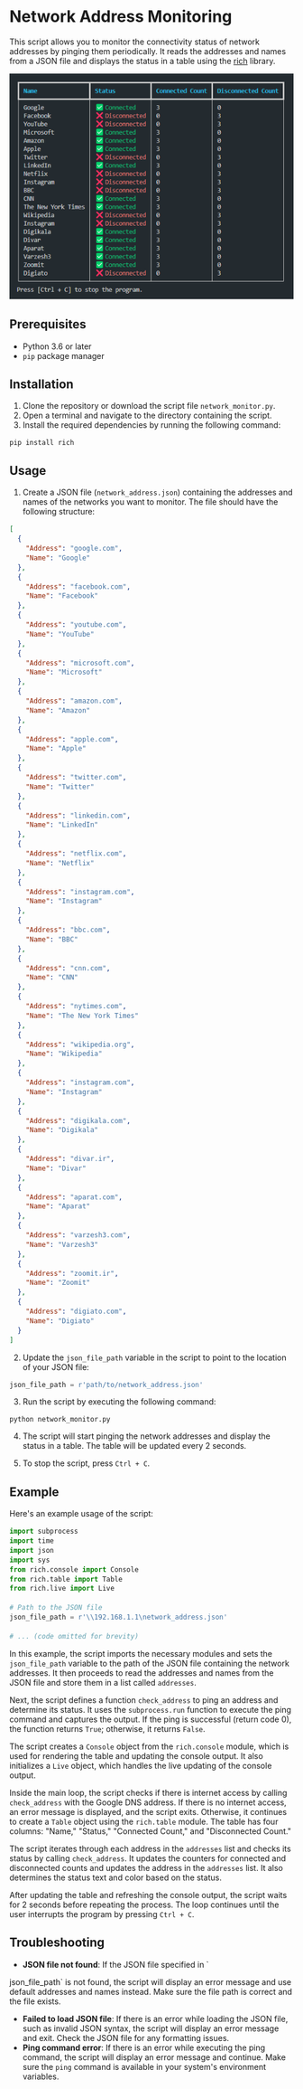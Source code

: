 # Network Address Monitoring

This script allows you to monitor the connectivity status of network addresses by pinging them periodically. It reads the addresses and names from a JSON file and displays the status in a table using the [rich](https://rich.readthedocs.io/) library.

![Network Monitoring Script](https://raw.githubusercontent.com/saeed205/Network-Monitoring-Script/main/Network-Monitoring-Script.png)

## Prerequisites

- Python 3.6 or later
- `pip` package manager

## Installation

1. Clone the repository or download the script file `network_monitor.py`.
2. Open a terminal and navigate to the directory containing the script.
3. Install the required dependencies by running the following command:

```shell
pip install rich
```

## Usage

1. Create a JSON file (`network_address.json`) containing the addresses and names of the networks you want to monitor. The file should have the following structure:

```json
[
  {
    "Address": "google.com",
    "Name": "Google"
  },
  {
    "Address": "facebook.com",
    "Name": "Facebook"
  },
  {
    "Address": "youtube.com",
    "Name": "YouTube"
  },
  {
    "Address": "microsoft.com",
    "Name": "Microsoft"
  },
  {
    "Address": "amazon.com",
    "Name": "Amazon"
  },
  {
    "Address": "apple.com",
    "Name": "Apple"
  },
  {
    "Address": "twitter.com",
    "Name": "Twitter"
  },
  {
    "Address": "linkedin.com",
    "Name": "LinkedIn"
  },
  {
    "Address": "netflix.com",
    "Name": "Netflix"
  },
  {
    "Address": "instagram.com",
    "Name": "Instagram"
  },
  {
    "Address": "bbc.com",
    "Name": "BBC"
  },
  {
    "Address": "cnn.com",
    "Name": "CNN"
  },
  {
    "Address": "nytimes.com",
    "Name": "The New York Times"
  },
  {
    "Address": "wikipedia.org",
    "Name": "Wikipedia"
  },
  {
    "Address": "instagram.com",
    "Name": "Instagram"
  },
  {
    "Address": "digikala.com",
    "Name": "Digikala"
  },
  {
    "Address": "divar.ir",
    "Name": "Divar"
  },
  {
    "Address": "aparat.com",
    "Name": "Aparat"
  },
  {
    "Address": "varzesh3.com",
    "Name": "Varzesh3"
  },
  {
    "Address": "zoomit.ir",
    "Name": "Zoomit"
  },
  {
    "Address": "digiato.com",
    "Name": "Digiato"
  }
]
```

2. Update the `json_file_path` variable in the script to point to the location of your JSON file:

```python
json_file_path = r'path/to/network_address.json'
```

3. Run the script by executing the following command:

```shell
python network_monitor.py
```

4. The script will start pinging the network addresses and display the status in a table. The table will be updated every 2 seconds.

5. To stop the script, press `Ctrl + C`.

## Example

Here's an example usage of the script:

```python
import subprocess
import time
import json
import sys
from rich.console import Console
from rich.table import Table
from rich.live import Live

# Path to the JSON file
json_file_path = r'\\192.168.1.1\network_address.json'

# ... (code omitted for brevity)
```

In this example, the script imports the necessary modules and sets the `json_file_path` variable to the path of the JSON file containing the network addresses. It then proceeds to read the addresses and names from the JSON file and store them in a list called `addresses`.

Next, the script defines a function `check_address` to ping an address and determine its status. It uses the `subprocess.run` function to execute the ping command and captures the output. If the ping is successful (return code 0), the function returns `True`; otherwise, it returns `False`.

The script creates a `Console` object from the `rich.console` module, which is used for rendering the table and updating the console output. It also initializes a `Live` object, which handles the live updating of the console output.

Inside the main loop, the script checks if there is internet access by calling `check_address` with the Google DNS address. If there is no internet access, an error message is displayed, and the script exits. Otherwise, it continues to create a `Table` object using the `rich.table` module. The table has four columns: "Name," "Status," "Connected Count," and "Disconnected Count."

The script iterates through each address in the `addresses` list and checks its status by calling `check_address`. It updates the counters for connected and disconnected counts and updates the address in the `addresses` list. It also determines the status text and color based on the status.

After updating the table and refreshing the console output, the script waits for 2 seconds before repeating the process. The loop continues until the user interrupts the program by pressing `Ctrl + C`.

## Troubleshooting

- **JSON file not found**: If the JSON file specified in `

json_file_path` is not found, the script will display an error message and use default addresses and names instead. Make sure the file path is correct and the file exists.
- **Failed to load JSON file**: If there is an error while loading the JSON file, such as invalid JSON syntax, the script will display an error message and exit. Check the JSON file for any formatting issues.
- **Ping command error**: If there is an error while executing the ping command, the script will display an error message and continue. Make sure the `ping` command is available in your system's environment variables.
